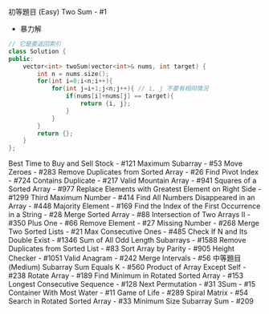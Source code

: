 初等題目 (Easy)
Two Sum - #1
- 暴力解
```cpp
// 它是要返回索引
class Solution {
public:
    vector<int> twoSum(vector<int>& nums, int target) {
        int n = nums.size();
        for(int i=0;i<n;i++){
            for(int j=i+1;j<n;j++){ // i, j 不要有相同情況
                if(nums[i]+nums[j] == target){
                    return {i, j};
                }
            }
        }
        return {};
    }
};
```
Best Time to Buy and Sell Stock - #121
Maximum Subarray - #53
Move Zeroes - #283
Remove Duplicates from Sorted Array - #26
Find Pivot Index - #724
Contains Duplicate - #217
Valid Mountain Array - #941
Squares of a Sorted Array - #977
Replace Elements with Greatest Element on Right Side - #1299
Third Maximum Number - #414
Find All Numbers Disappeared in an Array - #448
Majority Element - #169
Find the Index of the First Occurrence in a String - #28
Merge Sorted Array - #88
Intersection of Two Arrays II - #350
Plus One - #66
Remove Element - #27
Missing Number - #268
Merge Two Sorted Lists - #21
Max Consecutive Ones - #485
Check If N and Its Double Exist - #1346
Sum of All Odd Length Subarrays - #1588
Remove Duplicates from Sorted List - #83
Sort Array by Parity - #905
Height Checker - #1051
Valid Anagram - #242
Merge Intervals - #56
中等題目 (Medium)
Subarray Sum Equals K - #560
Product of Array Except Self - #238
Rotate Array - #189
Find Minimum in Rotated Sorted Array - #153
Longest Consecutive Sequence - #128
Next Permutation - #31
3Sum - #15
Container With Most Water - #11
Game of Life - #289
Spiral Matrix - #54
Search in Rotated Sorted Array - #33
Minimum Size Subarray Sum - #209



